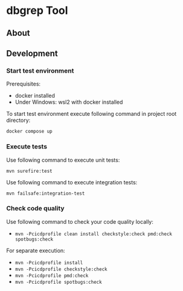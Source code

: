 # dbgrep Tool

## About

## Development

### Start test environment

Prerequisites:

- docker installed
- Under Windows: wsl2 with docker installed

To start test environment execute following command in project root directory:

`docker compose up`

### Execute tests

Use following command to execute unit tests:

`mvn surefire:test`

Use following command to execute integration tests:

`mvn failsafe:integration-test`

### Check code quality

Use following command to check your code quality locally:

- `mvn -Pcicdprofile clean install checkstyle:check pmd:check spotbugs:check`

For separate execution:

- `mvn -Pcicdprofile install`
- `mvn -Pcicdprofile checkstyle:check`
- `mvn -Pcicdprofile pmd:check`
- `mvn -Pcicdprofile spotbugs:check`